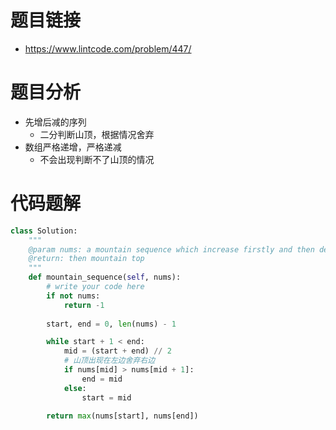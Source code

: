 # 题目链接
- https://www.lintcode.com/problem/447/

# 题目分析
- 先增后减的序列
    - 二分判断山顶，根据情况舍弃
- 数组严格递增，严格递减
    - 不会出现判断不了山顶的情况

# 代码题解
```py
class Solution:
    """
    @param nums: a mountain sequence which increase firstly and then decrease
    @return: then mountain top
    """
    def mountain_sequence(self, nums):
        # write your code here
        if not nums:
            return -1
        
        start, end = 0, len(nums) - 1

        while start + 1 < end:
            mid = (start + end) // 2
            # 山顶出现在左边舍弃右边
            if nums[mid] > nums[mid + 1]:
                end = mid
            else:
                start = mid
        
        return max(nums[start], nums[end])
```